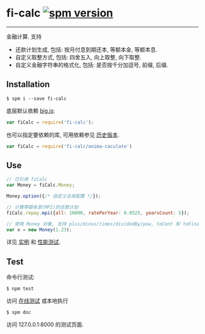 # fi-calc [![spm version](http://spmjs.io/badge/fi-calc)](http://spmjs.io/package/fi-calc)

---

金融计算. 支持
- 还款计划生成, 包括: 按月付息到期还本, 等额本金, 等额本息.
- 自定义取整方式, 包括: 四舍五入, 向上取整, 向下取整.
- 自定义金融字符串的格式化, 包括: 是否按千分加逗号, 前缀, 后缀.

## Installation

```
$ spm i --save fi-calc
```

底层默认依赖 [big.js](http://spmjs.io/packages/big.js):

```javascript
var fiCalc = require('fi-calc');
```

也可以指定要依赖的库, 可用依赖参见 [历史版本](http://docs.spmjs.io/fi-calc/latest/history.html).

```javascript
var fiCalc = require('fi-calc/anima-caculate')
```

## Use

```javascript
// 已引用 fiCalc
var Money = fiCalc.Money;

Money.option({/* 自定义全局配置 */});

// 计算等额本息(MPI)的还款计划
fiCalc.repay.mpi({all: 10000, ratePerYear: 0.0525, yearsCount: 5});

// 使用 Money 对象, 支持 plus/minus/times/dividedBy/pow, toCent 和 toFinance 等.
var x = new Money(1.23);
```

详见 [实例](http://docs.spmjs.io/fi-calc/latest/examples/) 和 [性能测试](http://docs.spmjs.io/fi-calc/latest/examples/performance.html).

## Test

命令行测试:

```
$ npm test
```

访问 [在线测试](http://docs.spmjs.io/fi-calc/latest/tests/runner.html) 或本地执行

```
$ spm doc
```

访问 127.0.0.1:8000 的测试页面.

